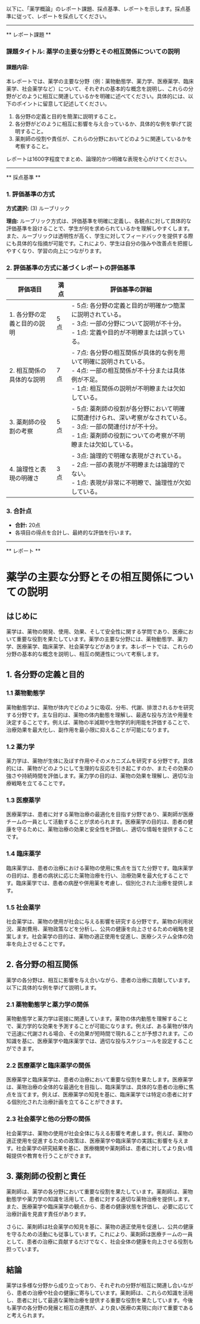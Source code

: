 以下に、「薬学概論」のレポート課題、採点基準、レポートを示します。採点基準に従って、レポートを採点してください。

---------------------------------------
** レポート課題 **

### 課題タイトル: 薬学の主要な分野とその相互関係についての説明

#### 課題内容:
本レポートでは、薬学の主要な分野（例：薬物動態学、薬力学、医療薬学、臨床薬学、社会薬学など）について、それぞれの基本的な概念を説明し、これらの分野がどのように相互に関連しているかを明確に述べてください。具体的には、以下のポイントに留意して記述してください。

1. 各分野の定義と目的を簡潔に説明すること。
2. 各分野がどのように相互に影響を与え合っているか、具体的な例を挙げて説明すること。
3. 薬剤師の役割や責任が、これらの分野においてどのように関連しているかを考察すること。

レポートは1600字程度でまとめ、論理的かつ明確な表現を心がけてください。

---------------------------------------
** 採点基準 **

### 1. 評価基準の方式
**方式選択:** (3) ルーブリック

**理由:** ルーブリック方式は、評価基準を明確に定義し、各観点に対して具体的な評価基準を設けることで、学生が何を求められているかを理解しやすくします。また、ルーブリックは透明性が高く、学生に対してフィードバックを提供する際にも具体的な指摘が可能です。これにより、学生は自分の強みや改善点を把握しやすくなり、学習の向上につながります。

### 2. 評価基準の方式に基づくレポートの評価基準

| 評価項目                     | 満点 | 評価基準の詳細                                                                 |
|------------------------------|------|--------------------------------------------------------------------------------|
| 1. 各分野の定義と目的の説明 | 5点  | - 5点: 各分野の定義と目的が明確かつ簡潔に説明されている。<br>- 3点: 一部の分野について説明が不十分。<br>- 1点: 定義や目的が不明瞭または誤っている。 |
| 2. 相互関係の具体的な説明   | 7点  | - 7点: 各分野の相互関係が具体的な例を用いて明確に説明されている。<br>- 4点: 一部の相互関係が不十分または具体例が不足。<br>- 1点: 相互関係の説明が不明瞭または欠如している。 |
| 3. 薬剤師の役割の考察       | 5点  | - 5点: 薬剤師の役割が各分野において明確に関連付けられ、深い考察がなされている。<br>- 3点: 一部の関連付けが不十分。<br>- 1点: 薬剤師の役割についての考察が不明瞭または欠如している。 |
| 4. 論理性と表現の明確さ     | 3点  | - 3点: 論理的で明確な表現がされている。<br>- 2点: 一部の表現が不明瞭または論理的でない。<br>- 1点: 表現が非常に不明瞭で、論理性が欠如している。 |

### 3. 合計点
- **合計:** 20点
- 各項目の得点を合計し、最終的な評価を行います。

---------------------------------------
** レポート **
# 薬学の主要な分野とその相互関係についての説明

## はじめに

薬学は、薬物の開発、使用、効果、そして安全性に関する学問であり、医療において重要な役割を果たしています。薬学の主要な分野には、薬物動態学、薬力学、医療薬学、臨床薬学、社会薬学などがあります。本レポートでは、これらの分野の基本的な概念を説明し、相互の関連性について考察します。

## 1. 各分野の定義と目的

### 1.1 薬物動態学

薬物動態学は、薬物が体内でどのように吸収、分布、代謝、排泄されるかを研究する分野です。主な目的は、薬物の体内動態を理解し、最適な投与方法や用量を決定することです。例えば、薬物の半減期や生物学的利用能を評価することで、治療効果を最大化し、副作用を最小限に抑えることが可能になります。

### 1.2 薬力学

薬力学は、薬物が生体に及ぼす作用やそのメカニズムを研究する分野です。具体的には、薬物がどのようにして生理的な反応を引き起こすのか、またその効果の強さや持続時間を評価します。薬力学の目的は、薬物の効果を理解し、適切な治療戦略を立てることです。

### 1.3 医療薬学

医療薬学は、患者に対する薬物治療の最適化を目指す分野であり、薬剤師が医療チームの一員として活動することが求められます。医療薬学の目的は、患者の健康を守るために、薬物治療の効果と安全性を評価し、適切な情報を提供することです。

### 1.4 臨床薬学

臨床薬学は、患者の治療における薬物の使用に焦点を当てた分野です。臨床薬学の目的は、患者の病状に応じた薬物治療を行い、治療効果を最大化することです。臨床薬学では、患者の病歴や併用薬を考慮し、個別化された治療を提供します。

### 1.5 社会薬学

社会薬学は、薬物の使用が社会に与える影響を研究する分野です。薬物の利用状況、薬剤費用、薬物政策などを分析し、公共の健康を向上させるための戦略を提案します。社会薬学の目的は、薬物の適正使用を促進し、医療システム全体の効率を向上させることです。

## 2. 各分野の相互関係

薬学の各分野は、相互に影響を与え合いながら、患者の治療に貢献しています。以下に具体的な例を挙げて説明します。

### 2.1 薬物動態学と薬力学の関係

薬物動態学と薬力学は密接に関連しています。薬物の体内動態を理解することで、薬力学的な効果を予測することが可能になります。例えば、ある薬物が体内で迅速に代謝される場合、その効果が短時間で現れることが予想されます。この知識を基に、医療薬学や臨床薬学では、適切な投与スケジュールを設定することができます。

### 2.2 医療薬学と臨床薬学の関係

医療薬学と臨床薬学は、患者の治療において重要な役割を果たします。医療薬学は、薬物治療の全体的な最適化を目指し、臨床薬学は、具体的な患者の治療に焦点を当てます。例えば、医療薬学の知見を基に、臨床薬学では特定の患者に対する個別化された治療計画を立てることができます。

### 2.3 社会薬学と他の分野の関係

社会薬学は、薬物の使用が社会全体に与える影響を考慮します。例えば、薬物の適正使用を促進するための政策は、医療薬学や臨床薬学の実践に影響を与えます。社会薬学の研究結果を基に、医療機関や薬剤師は、患者に対してより良い情報提供や教育を行うことができます。

## 3. 薬剤師の役割と責任

薬剤師は、薬学の各分野において重要な役割を果たしています。薬剤師は、薬物動態学や薬力学の知識を活用して、患者に対する適切な薬物治療を提供します。また、医療薬学や臨床薬学の観点から、患者の健康状態を評価し、必要に応じて治療計画を見直す責任があります。

さらに、薬剤師は社会薬学の知見を基に、薬物の適正使用を促進し、公共の健康を守るための活動にも従事しています。これにより、薬剤師は医療チームの一員として、患者の治療に貢献するだけでなく、社会全体の健康を向上させる役割も担っています。

## 結論

薬学は多様な分野から成り立っており、それぞれの分野が相互に関連し合いながら、患者の治療や社会の健康に寄与しています。薬剤師は、これらの知識を活用し、患者に対して最適な薬物治療を提供する重要な役割を果たしています。今後も薬学の各分野の発展と相互の連携が、より良い医療の実現に向けて重要であると考えられます。

